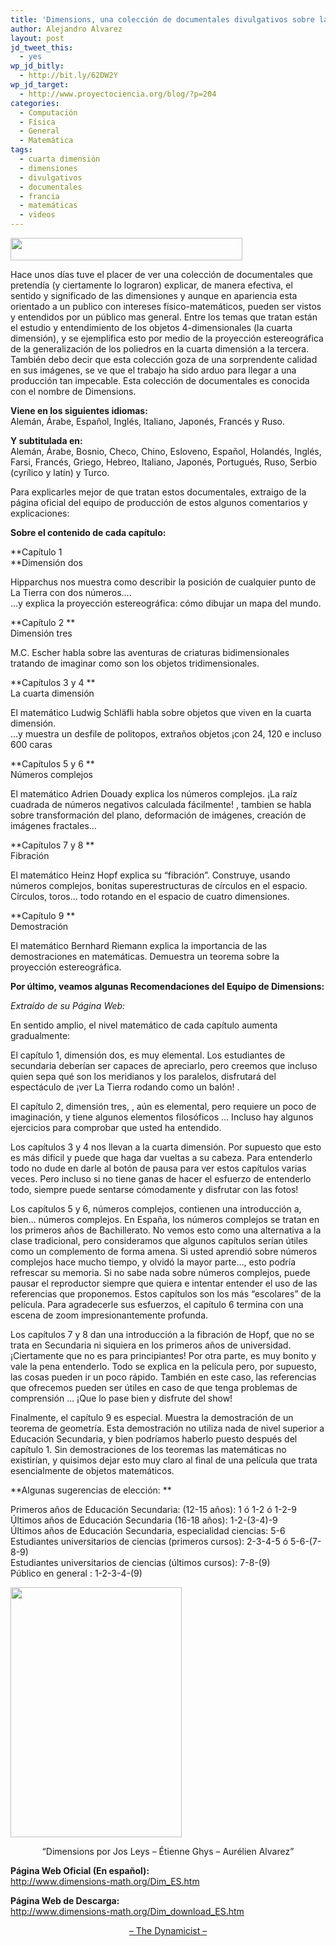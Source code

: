 ```yaml
---
title: 'Dimensions, una colección de documentales divulgativos sobre las dimensiones &#8230;'
author: Alejandro Alvarez
layout: post
jd_tweet_this:
  - yes
wp_jd_bitly:
  - http://bit.ly/62DW2Y
wp_jd_target:
  - http://www.proyectociencia.org/blog/?p=204
categories:
  - Computación
  - Física
  - General
  - Matemática
tags:
  - cuarta dimensión
  - dimensiones
  - divulgativos
  - documentales
  - francia
  - matemáticas
  - videos
---
```

<img class="aligncenter" title="DIMENSIONS" src="http://www.dimensions-math.org/Dim_header.JPG" alt="" width="371" height="36" />

Hace unos días tuve el placer de ver una colección de documentales que pretendía (y ciertamente lo lograron) explicar, de manera efectiva, el sentido y significado de las dimensiones y aunque en apariencia esta orientado a un publico con intereses físico-matemáticos, pueden ser vistos y entendidos por un público mas general. Entre los temas que tratan están el estudio y entendimiento de los objetos 4-dimensionales (la cuarta dimensión), y se ejemplifica esto por medio de la proyección estereográfica de la generalización de los poliedros en la cuarta dimensión a la tercera. También debo decir que esta colección goza de una sorprendente calidad en sus imágenes, se ve que el trabajo ha sido arduo para llegar a una producción tan impecable. Esta colección de documentales es conocida con el nombre de Dimensions.

**Viene en los siguientes idiomas:**  
Alemán, Árabe, Español, Inglés, Italiano, Japonés, Francés y Ruso.

**Y subtitulada en:**  
Alemán, Árabe, Bosnio, Checo, Chino, Esloveno, Español, Holandés, Inglés, Farsi, Francés, Griego, Hebreo, Italiano, Japonés, Portugués, Ruso, Serbio (cyrílico y latín) y Turco.

Para explicarles mejor de que tratan estos documentales, extraigo de la página oficial del equipo de producción de estos algunos comentarios y explicaciones:

**Sobre el contenido de cada capítulo:**

**Capítulo 1  
**Dimensión dos

Hipparchus nos muestra como describir la posición de cualquier punto de La Tierra con dos números&#8230;.  
&#8230;y explica la proyección estereográfica: cómo dibujar un mapa del mundo.

**Capítulo 2 **  
Dimensión tres

M.C. Escher habla sobre las aventuras de criaturas bidimensionales tratando de imaginar como son los objetos tridimensionales.

**Capítulos 3 y 4 **  
La cuarta dimensión

El matemático Ludwig Schläfli habla sobre objetos que viven en la cuarta dimensión.  
&#8230;y muestra un desfile de politopos, extraños objetos ¡con 24, 120 e incluso 600 caras

**Capítulos 5 y 6 **  
Números complejos

El matemático Adrien Douady explica los números complejos. ¡La raíz cuadrada de números negativos calculada fácilmente! , tambien se habla sobre transformación del plano, deformación de imágenes, creación de imágenes fractales&#8230;

**Capítulos 7 y 8 **  
Fibración

El matemático Heinz Hopf explica su &#8220;fibración&#8221;. Construye, usando números complejos, bonitas superestructuras de círculos en el espacio. Círculos, toros&#8230; todo rotando en el espacio de cuatro dimensiones.

**Capítulo 9 **  
Demostración

El matemático Bernhard Riemann explica la importancia de las demostraciones en matemáticas. Demuestra un teorema sobre la proyección estereográfica.

**Por último, veamos algunas Recomendaciones del Equipo de Dimensions:**

*Extraído de su Página Web:*

En sentido amplio, el nivel matemático de cada capítulo aumenta gradualmente:

El capítulo 1, dimensión dos, es muy elemental. Los estudiantes de secundaria deberían ser capaces de apreciarlo, pero creemos que incluso quien sepa qué son los meridianos y los paralelos, disfrutará del espectáculo de ¡ver La Tierra rodando como un balón! .

El capítulo 2, dimensión tres, , aún es elemental, pero requiere un poco de imaginación, y tiene algunos elementos filosóficos &#8230; Incluso hay algunos ejercicios para comprobar que usted ha entendido.

Los capítulos 3 y 4 nos llevan a la cuarta dimensión. Por supuesto que esto es más difícil y puede que haga dar vueltas a su cabeza. Para entenderlo todo no dude en darle al botón de pausa para ver estos capítulos varias veces. Pero incluso si no tiene ganas de hacer el esfuerzo de entenderlo todo, siempre puede sentarse cómodamente y disfrutar con las fotos!

Los capítulos 5 y 6, números complejos, contienen una introducción a, bien&#8230; números complejos. En España, los números complejos se tratan en los primeros años de Bachillerato. No vemos esto como una alternativa a la clase tradicional, pero consideramos que algunos capítulos serían útiles como un complemento de forma amena. Si usted aprendió sobre números complejos hace mucho tiempo, y olvidó la mayor parte&#8230;, esto podría refrescar su memoria. Si no sabe nada sobre números complejos, puede pausar el reproductor siempre que quiera e intentar entender el uso de las referencias que proponemos. Estos capítulos son los más &#8220;escolares&#8221; de la película. Para agradecerle sus esfuerzos, el capítulo 6 termina con una escena de zoom impresionantemente profunda.

Los capítulos 7 y 8 dan una introducción a la fibración de Hopf, que no se trata en Secundaria ni siquiera en los primeros años de universidad. ¡Ciertamente que no es para principiantes! Por otra parte, es muy bonito y vale la pena entenderlo. Todo se explica en la película pero, por supuesto, las cosas pueden ir un poco rápido. También en este caso, las referencias que ofrecemos pueden ser útiles en caso de que tenga problemas de comprensión &#8230; ¡Que lo pase bien y disfrute del show!

Finalmente, el capítulo 9 es especial. Muestra la demostración de un teorema de geometría. Esta demostración no utiliza nada de nivel superior a Educación Secundaria, y bien podríamos haberlo puesto después del capítulo 1. Sin demostraciones de los teoremas las matemáticas no existirían, y quisimos dejar esto muy claro al final de una película que trata esencialmente de objetos matemáticos.

**Algunas sugerencias de elección: **

Primeros años de Educación Secundaria: (12-15 años): 1 ó 1-2 ó 1-2-9  
Últimos años de Educación Secundaria (16-18 años): 1-2-(3-4)-9  
Últimos años de Educación Secundaria, especialidad ciencias: 5-6  
Estudiantes universitarios de ciencias (primeros cursos): 2-3-4-5 ó 5-6-(7-8-9)  
Estudiantes universitarios de ciencias (últimos cursos): 7-8-(9)  
Público en general : 1-2-3-4-(9)

**<img class="aligncenter" title="COVER" src="http://www.dimensions-math.org/COVER_S.JPG" alt="" width="274" height="400" />**

<p style="text-align:center;">
  <p style="text-align:center;">
    &#8220;Dimensions por Jos Leys &#8211; Étienne Ghys &#8211; Aurélien Alvarez&#8221;
  </p>
  
  <p>
    <strong>Página Web Oficial (En español):</strong><br /> <a title="Dimensions" href="http://www.dimensions-math.org/Dim_ES.htm" target="_blank">http://www.dimensions-math.org/Dim_ES.htm</a>
  </p>
  
  <p>
    <strong>Página Web de Descarga:</strong><br /> <a href="http://www.dimensions-math.org/Dim_download_ES.htm" target="_blank">http://www.dimensions-math.org/Dim_download_ES.htm</a>
  </p>
  
  <p style="text-align: center;">
    <a title="The Dynamicist" href="http://thedynamicist.wordpress.com/" target="_blank">&#8211; The Dynamicist &#8211;</a>
  </p>
